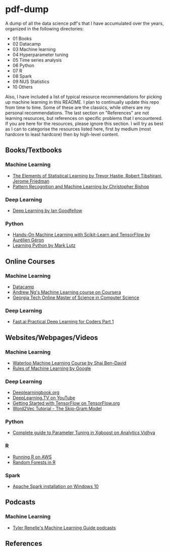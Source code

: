 # pdf-dump
A dump of all the data science pdf's that I have accumulated over the years, organized in the following directories:

* 01 Books
* 02 Datacamp
* 03 Machine learning
* 04 Hyperparameter tuning
* 05 Time series analysis
* 06 Python
* 07 R
* 08 Spark
* 09 NUS Statistics
* 10 Others

Also, I have included a list of typical resource recommendations for picking up machine learning in this README. I plan to continually update this repo from time to time. Some of these are the classics, while others are my personal recommendations. The last section on "References" are not learning resources, but references on specific problems that I encountered. If you are here for the resources, please ignore this section. I will try as best as I can to categorise the resources listed here, first by medium (most hardcore to least hardcore) then by high-level content.

## Books/Textbooks

### Machine Learning
* [The Elements of Statistical Learning by Trevor Hastie, Robert Tibshirani, Jerome Friedman](https://www.amazon.com/Elements-Statistical-Learning-Prediction-Statistics/dp/0387848576/ref=as_li_ss_tl)
* [Pattern Recognition and Machine Learning by Christopher Bishop](https://www.amazon.com/Pattern-Recognition-Learning-Information-Statistics/dp/0387310738/ref=as_li_ss_tl)

### Deep Learning
* [Deep Learning by Ian Goodfellow](https://www.amazon.com/Deep-Learning-Adaptive-Computation-Machine-ebook/dp/B01MRVFGX4/ref=as_li_ss_tl)

### Python
* [Hands-On Machine Learning with Scikit-Learn and TensorFlow by Aurélien Géron](https://www.amazon.com/Hands-Machine-Learning-Scikit-Learn-TensorFlow/dp/1491962291/ref=as_li_ss_tl)
* [Learning Python by Mark Lutz](https://www.amazon.com/Learning-Python-5th-Mark-Lutz/dp/1449355730/ref=as_li_ss_tl)

## Online Courses

### Machine Learning
* [Datacamp](https://www.datacamp.com/home)
* [Andrew Ng's Machine Learning course on Coursera](https://www.coursera.org/learn/machine-learning)
* [Georgia Tech Online Master of Science in Computer Science](https://www.omscs.gatech.edu/)

### Deep Learning
* [Fast.ai Practical Deep Learning for Coders Part 1](http://course.fast.ai/)

## Websites/Webpages/Videos

### Machine Learning
* [Waterloo Machine Learning Course by Shai Ben-David](https://www.youtube.com/channel/UCR4_akQ1HYMUcDszPQ6jh8Q)
* [Rules of Machine Learning by Google](https://developers.google.com/machine-learning/rules-of-ml/)

### Deep Learning
* [Deeplearningbook.org](http://www.deeplearningbook.org/)
* [DeepLearning.TV on YouTube](https://www.youtube.com/channel/UC9OeZkIwhzfv-_Cb7fCikLQ)
* [Getting Started with TensorFlow on TensorFlow.org](https://www.tensorflow.org/get_started/premade_estimators)
* [Word2Vec Tutorial - The Skip-Gram Model](http://mccormickml.com/2016/04/19/word2vec-tutorial-the-skip-gram-model/)

### Python
* [Complete guide to Parameter Tuning in Xgboost on Analytics Vidhya](https://www.analyticsvidhya.com/blog/2016/03/complete-guide-parameter-tuning-xgboost-with-codes-python/)

### R
* [Running R on AWS](https://aws.amazon.com/blogs/big-data/running-r-on-aws/)
* [Random Forests in R](https://github.com/tohweizhong/RUGS-RF)

### Spark
* [Apache Spark installation on Windows 10](https://hernandezpaul.wordpress.com/2016/01/24/apache-spark-installation-on-windows-10/)

## Podcasts

### Machine Learning
* [Tyler Renelle's Machine Learning Guide podcasts](http://ocdevel.com/podcasts/machine-learning)

## References


